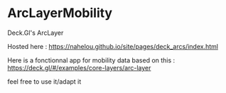 # ArcLayerMobility
Deck.Gl's ArcLayer

Hosted here : https://nahelou.github.io/site/pages/deck_arcs/index.html

Here is a fonctionnal app for mobility data based on this : https://deck.gl/#/examples/core-layers/arc-layer

feel free to use it/adapt it
